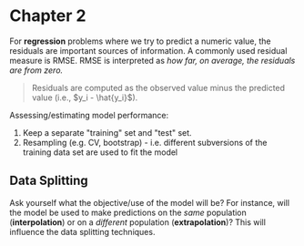 # Chapter 2

For **regression** problems where we try to predict a numeric value, the residuals are important
sources of information. A commonly used residual measure is RMSE. RMSE is interpreted as *how far, on average, the residuals are from zero.*

> Residuals are computed as the observed value minus the predicted value (i.e., $y_i - \hat{y_i}$). 

Assessing/estimating model performance:

1. Keep a separate "training" set and "test" set.
2. Resampling (e.g. CV, bootstrap) - i.e. different subversions of the training data set are used to fit the model

## Data Splitting

Ask yourself what the objective/use of the model will be? For instance, will the model be used to make predictions on the *same* population (**interpolation**) or on a *different* population (**extrapolation**)? This will influence the data splitting techniques.